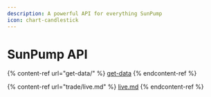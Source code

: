 ```yaml
---
description: A powerful API for everything SunPump
icon: chart-candlestick
---
```


# SunPump API

{% content-ref url="get-data/" %}
[get-data](get-data/)
{% endcontent-ref %}

{% content-ref url="trade/live.md" %}
[live.md](trade/live.md)
{% endcontent-ref %}

